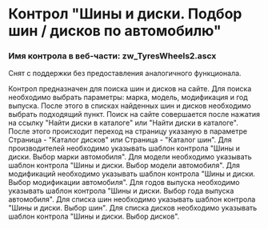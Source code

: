 ﻿---
description: 2.6.0.0
---
# Контрол "Шины и диски. Подбор шин / дисков по автомобилю"
### Имя контрола в веб-части: zw_TyresWheels2.ascx
Снят с поддержки без предоставления аналогичного функционала.

Контрол предназначен для поиска шин и дисков на сайте.
Для поиска необходимо выбрать параметры: марка, модель, модификация и год выпуска. После этого в списках найденных шин и дисков необходимо выбрать подходящий пункт. Поиск на сайте совершается после нажатия на ссылку "Найти диски в каталоге" или "Найти диски в каталоге".
После этого происходит переход на страницу указаную в параметре Страница - "Каталог дисков" или Страница - "Каталог шин".
Для производителей необходимо указывать шаблон контрола "Шины и диски. Выбор марки автомобиля".
Для модели необходимо указывать шаблон контрола "Шины и диски. Выбор модели автомобиля".
Для модификаций необходимо указывать шаблон контрола "Шины и диски. Выбор модификации автомобиля".
Для годов выпуска необходимо указывать шаблон контрола "Шины и диски. Выбор года выпуска автомобиля".
Для списка шин необходимо указывать шаблон контрола "Шины и диски. Выбор шин".
Для списка дисков необходимо указывать шаблон контрола "Шины и диски. Выбор дисков".
